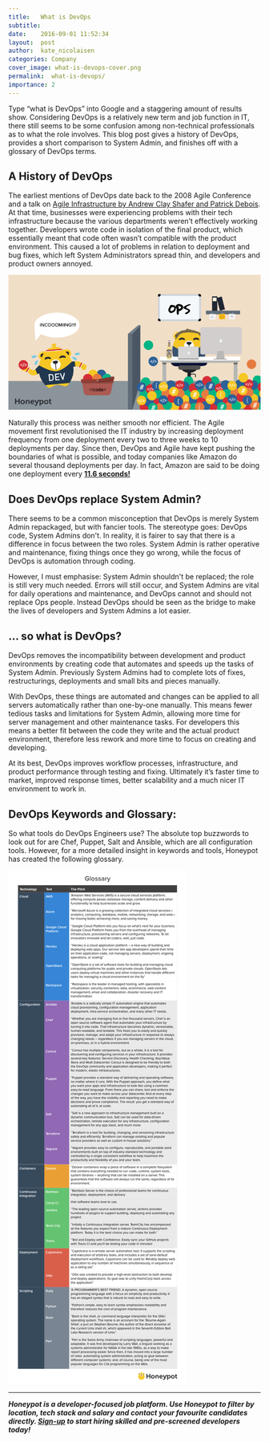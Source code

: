 ```yaml
---
title:   What is DevOps
subtitle:
date:    2016-09-01 11:52:34
layout:  post
author:  kate_nicolaisen
categories: Company
cover_image: what-is-devops-cover.png
permalink:  what-is-devops/
importance: 2
---
```


Type “what is DevOps” into Google and a staggering amount of results show. Considering DevOps is a relatively new term and job function in IT, there still seems to be some confusion among non-technical professionals as to what the role involves. This blog post gives a history of DevOps, provides a short comparison to System Admin, and finishes off with a glossary of DevOps terms.

<!--more-->

## A History of DevOps

The earliest mentions of DevOps date back to the 2008 Agile Conference and a talk on [Agile Infrastructure by Andrew Clay Shafer and Patrick Debois](http://www.slideshare.net/littleidea/agile-infrastructure-agile-2009). At that time, businesses were experiencing problems with their tech infrastructure because the various departments weren’t effectively working together. Developers wrote code in isolation of the final product, which essentially meant that code often wasn’t compatible with the product environment. This caused a lot of problems in relation to deployment and bug fixes, which left System Administrators spread thin, and developers and product owners annoyed.

![what-is-devlops.png](/assets/images/what-is-devlops.png)

Naturally this process was neither smooth nor efficient. The Agile movement first revolutionised the IT industry by increasing deployment frequency from one deployment every two to three weeks to 10 deployments per day. Since then, DevOps and Agile have kept pushing the boundaries of what is possible, and today companies like Amazon do several thousand deployments per day. In fact, Amazon are said to be doing one deployment every [**11.6 seconds!**](https://news.ycombinator.com/item?id=2971521)  

## Does DevOps replace System Admin? 

There seems to be a common misconception that DevOps is merely System Admin repackaged, but with fancier tools. The stereotype goes: DevOps code, System Admins don't. In reality, it is fairer to say that there is a difference in focus between the two roles. System Admin is rather operative and maintenance, fixing things once they go wrong, while the focus of DevOps is automation through coding. 

However, I must emphasise: System Admin shouldn't be replaced; the role is still very much needed. Errors will still occur, and System Admins are vital for daily operations and maintenance, and DevOps cannot and should not replace Ops people. Instead DevOps should be seen as the bridge to make the lives of developers and System Admins a lot easier. 

## … so what is DevOps?

DevOps removes the incompatibility between development and product environments by creating code that automates and speeds up the tasks of System Admin. Previously System Admins had to complete lots of fixes, restructurings, deployments and small bits and pieces manually. 

With DevOps, these things are automated and changes can be applied to all servers automatically rather than one-by-one manually. This means fewer tedious tasks and limitations for System Admin, allowing more time for server management and other maintenance tasks. For developers this means a better fit between the code they write and the actual product environment, therefore less rework and more time to focus on creating and developing. 

At its best, DevOps improves workflow processes, infrastructure, and product performance through testing and fixing. Ultimately it’s faster time to market, improved response times, better scalability and a much nicer IT environment to work in. 

## DevOps Keywords and Glossary:

So what tools do DevOps Engineers use? The absolute top buzzwords to look out for are Chef, Puppet, Salt and Ansible, which are all configuration tools. However, for a more detailed insight in keywords and tools, Honeypot has created the following glossary. 

![devops-glossary.png](/assets/images/devops-glossary.png)

***

***Honeypot is a developer-focused job platform. Use Honeypot to filter by location, tech stack and salary and contact your favourite candidates directly. [Sign-up](https://www.honeypot.io/pages/for_employers?utm_source=whatisdevops) to start hiring skilled and pre-screened developers today!***


